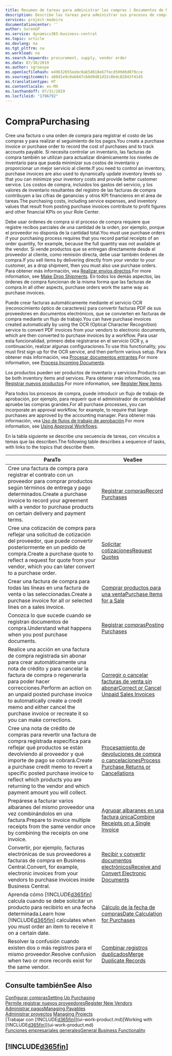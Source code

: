 ```yaml
---
title: Resumen de tareas para administrar las compras | Documentos de Microsoft
description: Describe las tareas para administrar sus procesos de compra o aprovisionamiento, incluido el modo en que funcionan las facturas de compra y los pedidos de compra.
services: project-madeira
documentationcenter: ''
author: SorenGP
ms.service: dynamics365-business-central
ms.topic: article
ms.devlang: na
ms.tgt_pltfrm: na
ms.workload: na
ms.search.keywords: procurement, supply, vendor order
ms.date: 07/30/2019
ms.author: sgroespe
ms.openlocfilehash: e49632655eebc0ab5d818e67fecd599d6d079cce
ms.sourcegitcommit: a88d1e9c0ab647cb8d9d81d32c0bdc82843f4145
ms.translationtype: HT
ms.contentlocale: es-MX
ms.lasthandoff: 07/31/2019
ms.locfileid: "1796792"
---
```

# <a name="purchasing"></a><span data-ttu-id="625dd-103">Compra</span><span class="sxs-lookup"><span data-stu-id="625dd-103">Purchasing</span></span>
<span data-ttu-id="625dd-104">Cree una factura o una orden de compra para registrar el costo de las compras y para realizar el seguimiento de los pagos.</span><span class="sxs-lookup"><span data-stu-id="625dd-104">You create a purchase invoice or purchase order to record the cost of purchases and to track accounts payable.</span></span> <span data-ttu-id="625dd-105">Si necesita controlar un inventario, las facturas de compra también se utilizan para actualizar dinámicamente los niveles de inventario para que pueda minimizar sus costos de inventario y proporcionar un mejor servicio al cliente.</span><span class="sxs-lookup"><span data-stu-id="625dd-105">If you need to control an inventory, purchase invoices are also used to dynamically update inventory levels so that you can minimize your inventory costs and provide better customer service.</span></span> <span data-ttu-id="625dd-106">Los costos de compra, incluidos los gastos del servicio, y los valores de inventario resultantes del registro de las facturas de compra contribuyen a las cifras de ganancias y otros KPI financieros en el área de tareas.</span><span class="sxs-lookup"><span data-stu-id="625dd-106">The purchasing costs, including service expenses, and inventory values that result from posting purchase invoices contribute to profit figures and other financial KPIs on your Role Center.</span></span>

<span data-ttu-id="625dd-107">Debe usar órdenes de compra si el proceso de compra requiere que registre recibos parciales de una cantidad de la orden, por ejemplo, porque el proveedor no disponía de la cantidad total.</span><span class="sxs-lookup"><span data-stu-id="625dd-107">You must use purchase orders if your purchasing process requires that you record partial receipts of an order quantity, for example, because the full quantity was not available at the vendor.</span></span> <span data-ttu-id="625dd-108">Si vende productos que se entregan directamente desde el proveedor al cliente, como remisión directa, debe usar también órdenes de compra.</span><span class="sxs-lookup"><span data-stu-id="625dd-108">If you sell items by delivering directly from your vendor to your customer, as a drop shipment, then you must also use purchase orders.</span></span> <span data-ttu-id="625dd-109">Para obtener más información, vea [Realizar envíos directos](sales-how-drop-shipment.md).</span><span class="sxs-lookup"><span data-stu-id="625dd-109">For more information, see [Make Drop Shipments](sales-how-drop-shipment.md).</span></span> <span data-ttu-id="625dd-110">En todos los demás aspectos, las órdenes de compra funcionan de la misma forma que las facturas de compra.</span><span class="sxs-lookup"><span data-stu-id="625dd-110">In all other aspects, purchase orders work the same way as purchase invoices.</span></span>

<span data-ttu-id="625dd-111">Puede crear facturas automáticamente mediante el servicio OCR (reconocimiento óptico de caracteres) para convertir facturas PDF de sus proveedores en documentos electrónicos, que se convierten en facturas de compra mediante un flujo de trabajo.</span><span class="sxs-lookup"><span data-stu-id="625dd-111">You can have purchase invoices created automatically by using the OCR (Optical Character Recognition) service to convert PDF invoices from your vendors to electronic documents, which are then converted to purchase invoices by a workflow.</span></span> <span data-ttu-id="625dd-112">Para usar esta funcionalidad, primero debe registrarse en el servicio OCR y, a continuación, realizar algunas configuraciones.</span><span class="sxs-lookup"><span data-stu-id="625dd-112">To use this functionality, you must first sign up for the OCR service, and then perform various setup.</span></span> <span data-ttu-id="625dd-113">Para obtener más información, vea [Procesar documentos entrantes](across-process-income-documents.md).</span><span class="sxs-lookup"><span data-stu-id="625dd-113">For more information, see [Process Incoming Documents](across-process-income-documents.md).</span></span>      

<span data-ttu-id="625dd-114">Los productos pueden ser productos de inventario y servicios.</span><span class="sxs-lookup"><span data-stu-id="625dd-114">Products can be both inventory items and services.</span></span> <span data-ttu-id="625dd-115">Para obtener más información, vea [Registrar nuevos productos](inventory-how-register-new-items.md).</span><span class="sxs-lookup"><span data-stu-id="625dd-115">For more information, see [Register New Items](inventory-how-register-new-items.md).</span></span>

<span data-ttu-id="625dd-116">Para todos los procesos de compra, puede introducir un flujo de trabajo de aprobación, por ejemplo, para requerir que el administrador de contabilidad apruebe las compras grandes.</span><span class="sxs-lookup"><span data-stu-id="625dd-116">For all purchase processes, you can incorporate an approval workflow, for example, to require that large purchases are approved by the accounting manager.</span></span> <span data-ttu-id="625dd-117">Para obtener más información, vea [Uso de flujos de trabajo de aprobación](across-how-use-approval-workflows.md).</span><span class="sxs-lookup"><span data-stu-id="625dd-117">For more information, see [Using Approval Workflows](across-how-use-approval-workflows.md).</span></span>

<span data-ttu-id="625dd-118">En la tabla siguiente se describe una secuencia de tareas, con vínculos a temas que las describen.</span><span class="sxs-lookup"><span data-stu-id="625dd-118">The following table describes a sequence of tasks, with links to the topics that describe them.</span></span>

| <span data-ttu-id="625dd-119">Para</span><span class="sxs-lookup"><span data-stu-id="625dd-119">To</span></span> | <span data-ttu-id="625dd-120">Vea</span><span class="sxs-lookup"><span data-stu-id="625dd-120">See</span></span> |
| --- | --- |
| <span data-ttu-id="625dd-121">Cree una factura de compra para registrar el contrato con un proveedor para comprar productos según términos de entrega y pago determinados.</span><span class="sxs-lookup"><span data-stu-id="625dd-121">Create a purchase invoice to record your agreement with a vendor to purchase products on certain delivery and payment terms.</span></span> |[<span data-ttu-id="625dd-122">Registrar compras</span><span class="sxs-lookup"><span data-stu-id="625dd-122">Record Purchases</span></span>](purchasing-how-record-purchases.md) |
|<span data-ttu-id="625dd-123">Cree una cotización de compra para reflejar una solicitud de cotización del proveedor, que puede convertir posteriormente en un pedido de compra.</span><span class="sxs-lookup"><span data-stu-id="625dd-123">Create a purchase quote to reflect a request for quote from your vendor, which you can later convert to a purchase order.</span></span>|[<span data-ttu-id="625dd-124">Solicitar cotizaciones</span><span class="sxs-lookup"><span data-stu-id="625dd-124">Request Quotes</span></span>](purchasing-how-request-quotes.md)|
| <span data-ttu-id="625dd-125">Crear una factura de compra para todas las líneas en una factura de venta o las seleccionadas.</span><span class="sxs-lookup"><span data-stu-id="625dd-125">Create a purchase invoice for all or selected lines on a sales invoice.</span></span> |[<span data-ttu-id="625dd-126">Comprar productos para una venta</span><span class="sxs-lookup"><span data-stu-id="625dd-126">Purchase Items for a Sale</span></span>](purchasing-how-purchase-products-sale.md) |
|<span data-ttu-id="625dd-127">Conozca lo que sucede cuando se registran documentos de compra.</span><span class="sxs-lookup"><span data-stu-id="625dd-127">Understand what happens when you post purchase documents.</span></span>|[<span data-ttu-id="625dd-128">Registrar compras</span><span class="sxs-lookup"><span data-stu-id="625dd-128">Posting Purchases</span></span>](ui-post-purchases.md)|
| <span data-ttu-id="625dd-129">Realice una acción en una factura de compra registrada sin abonar para crear automáticamente una nota de crédito y para cancelar la factura de compra o regenerarla para poder hacer correcciones.</span><span class="sxs-lookup"><span data-stu-id="625dd-129">Perform an action on an unpaid posted purchase invoice to automatically create a credit memo and either cancel the purchase invoice or recreate it so you can make corrections.</span></span> |[<span data-ttu-id="625dd-130">Corregir o cancelar facturas de venta sin abonar</span><span class="sxs-lookup"><span data-stu-id="625dd-130">Correct or Cancel Unpaid Sales Invoices</span></span>](purchasing-how-correct-cancel-unpaid-purchase-invoices.md) |
| <span data-ttu-id="625dd-131">Cree una nota de crédito de compras para revertir una factura de compra registrada específica para reflejar qué productos se están devolviendo al proveedor y qué importe de pago se cobrará.</span><span class="sxs-lookup"><span data-stu-id="625dd-131">Create a purchase credit memo to revert a specific posted purchase invoice to reflect which products you are returning to the vendor and which payment amount you will collect.</span></span> |[<span data-ttu-id="625dd-132">Procesamiento de devoluciones de compra o cancelaciones</span><span class="sxs-lookup"><span data-stu-id="625dd-132">Process Purchase Returns or Cancellations</span></span>](purchasing-how-register-new-vendors.md) |
|<span data-ttu-id="625dd-133">Prepárese a facturar varios albaranes del mismo proveedor una vez combinándolos en una factura.</span><span class="sxs-lookup"><span data-stu-id="625dd-133">Prepare to invoice multiple receipts from the same vendor once by combining the receipts on one invoice.</span></span>|[<span data-ttu-id="625dd-134">Agrupar albaranes en una factura única</span><span class="sxs-lookup"><span data-stu-id="625dd-134">Combine Receipts on a Single Invoice</span></span>](purchasing-how-to-combine-receipts.md)|
|<span data-ttu-id="625dd-135">Convertir, por ejemplo, facturas electrónicas de sus proveedores a facturas de compra en Business Central.</span><span class="sxs-lookup"><span data-stu-id="625dd-135">Convert, for example, electronic invoices from your vendors to purchase invoices inside Business Central.</span></span>|[<span data-ttu-id="625dd-136">Recibir y convertir documentos electrónicos</span><span class="sxs-lookup"><span data-stu-id="625dd-136">Receive and Convert Electronic Documents</span></span>](purchasing-how-to-receive-and-convert-electronic-documents.md)|
| <span data-ttu-id="625dd-137">Aprenda cómo [!INCLUDE[d365fin](includes/d365fin_md.md)] calcula cuando se debe solicitar un producto para recibirlo en una fecha determinada.</span><span class="sxs-lookup"><span data-stu-id="625dd-137">Learn how [!INCLUDE[d365fin](includes/d365fin_md.md)] calculates when you must order an item to receive it on a certain date.</span></span>|[<span data-ttu-id="625dd-138">Cálculo de la fecha de compras</span><span class="sxs-lookup"><span data-stu-id="625dd-138">Date Calculation for Purchases</span></span>](purchasing-date-calculation-for-purchases.md)|
|<span data-ttu-id="625dd-139">Resolver la confusión cuando existen dos o más registros para el mismo proveedor.</span><span class="sxs-lookup"><span data-stu-id="625dd-139">Resolve confusion when two or more records exist for the same vendor.</span></span>|[<span data-ttu-id="625dd-140">Combinar registros duplicados</span><span class="sxs-lookup"><span data-stu-id="625dd-140">Merge Duplicate Records</span></span>](sales-how-merge-duplicate-records.md)|

## <a name="see-also"></a><span data-ttu-id="625dd-141">Consulte también</span><span class="sxs-lookup"><span data-stu-id="625dd-141">See Also</span></span>
[<span data-ttu-id="625dd-142">Configurar compras</span><span class="sxs-lookup"><span data-stu-id="625dd-142">Setting Up Purchasing</span></span>](purchasing-setup-purchasing.md)  
[<span data-ttu-id="625dd-143">Permite registrar nuevos proveedores</span><span class="sxs-lookup"><span data-stu-id="625dd-143">Register New Vendors</span></span>](purchasing-how-register-new-vendors.md)  
[<span data-ttu-id="625dd-144">Administrar pagos</span><span class="sxs-lookup"><span data-stu-id="625dd-144">Managing Payables</span></span>](payables-manage-payables.md)  
<span data-ttu-id="625dd-145">[Administrar proyectos](projects-manage-projects.md)  </span><span class="sxs-lookup"><span data-stu-id="625dd-145">[Managing Projects](projects-manage-projects.md)  </span></span>  
<span data-ttu-id="625dd-146">[Trabajar con [!INCLUDE[d365fin](includes/d365fin_md.md)]](ui-work-product.md)</span><span class="sxs-lookup"><span data-stu-id="625dd-146">[Working with [!INCLUDE[d365fin](includes/d365fin_md.md)]](ui-work-product.md)</span></span>  
[<span data-ttu-id="625dd-147">Funciones empresariales generales</span><span class="sxs-lookup"><span data-stu-id="625dd-147">General Business Functionality</span></span>](ui-across-business-areas.md)

## [!INCLUDE[d365fin](includes/free_trial_md.md)]  
